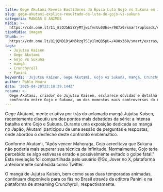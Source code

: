 ```yaml
---
title: Gege Akutami Revela Bastidores da Épica Luta Gojo vs Sukuna em Jujutsu Kaisen
slug: gege-akutami-explica-resultado-da-luta-de-gojo-vs-sukuna
categoria: MANGÁS E ANIMES
midia: >-
  https://cdn.ome.lt/11_85OJ5E5ZYyMYjwLfvnUu0UEs=/987x0/smart/uploads/conteudo/fotos/jujutsukaisen_hxydPNc.jpg
tipoMidia: imagem
thumb: >-
  https://cdn.ome.lt/Q1jQMB1DjAM3kzgTSCy1lmQQ5pU=/480x360/smart/extras/conteudos/jujutsukaisen_FwmaAJc.jpg
tags:
  - Jujutsu Kaisen
  - Gege Akutami
  - Gojo vs Sukuna
  - mangá
  - Crunchyroll
  - Panini
keywords: 'Jujutsu Kaisen, Gege Akutami, Gojo vs Sukuna, mangá, Crunchyroll, Panini'
author: Pablo Moura
data: '2025-04-20T22:18:39.144Z'
resumo: >-
  Gege Akutami, criador de Jujutsu Kaisen, esclarece dúvidas e detalha o
  confronto entre Gojo e Sukuna, um dos momentos mais controversos do mangá.
---
```


Gege Akutami, mente criativa por trás do aclamado mangá Jujutsu Kaisen, recentemente discutiu um dos pontos mais debatidos da série: a intensa batalha entre Gojo e Sukuna. Durante uma exposição dedicada ao mangá no Japão, Akutami participou de uma sessão de perguntas e respostas, onde abordou o desfecho deste confronto emblemático.

Conforme Akutami, "Após vencer Mahoraga, Gojo acreditava que Sukuna não poderia mais superar sua técnica da infinitude. Normalmente, Gojo teria percebido se algo estivesse errado e possivelmente evitado o golpe fatal." Esta revelação foi compartilhada pelo usuário @Go_Jover no X, plataforma anteriormente conhecida como Twitter.

O mangá de Jujutsu Kaisen, bem como suas duas temporadas animadas, continuam disponíveis para os fãs no Brasil através da editora Panini e na plataforma de streaming Crunchyroll, respectivamente.
